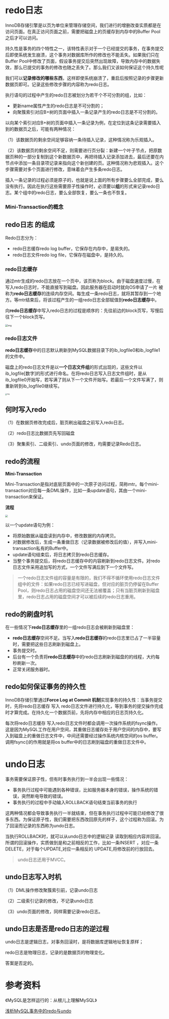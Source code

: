 # redo日志

InnoDB存储引擎是以页为单位来管理存储空间，我们进行的增删改查实质都是在访问页面。在真正访问页面之前，需要把磁盘上的页缓存到内存中的Buffer Pool之后才可以访问。

持久性是事务的四个特性之一，该特性表示对于一个已经提交的事务，在事务提交后即使系统发生崩溃，这个事务对数据库所作的修改也不能丢失。如果我们只在Buffer Pool中修改了页面，假设事务提交后突然出现故障，导致内存中的数据失效，那么已提交的事务的修改也随之丢失了。那么我们又该如何保证这个持久性呢

我们可以**记录修改的哪些东西**，这样即使系统崩溃了，重启后按照记录的步骤更新数据页即可。记录这些修改步骤的内容称为redo日志。

执行语句的过程中产生的redo日志被划分为若干个不可分割的组，比如：

- 更新name属性产生的redo日志是不可分割的；
- 向聚簇索引对应B+树的页面中插入一条记录产生的redo日志是不可分割的。

以向某个索引对应B+树的页面中插入一条记录为例，在定位到这条记录需要插入到的数据页之后，可能有两种情况：

（1）该数据页的剩余空间足够容纳一条待插入记录，这种情况称为乐观插入。

（2）该数据页的剩余空间不足，则需要进行页分裂：新建一个叶子节点，把原数据页种的一部分复制到这个新数据页中，再把待插入记录添加进去，最后还要在内节点中添加一条目录项记录来指向这个新创建的页。这种情况称为悲观插入。这个步骤需要对多个页面进行修改，意味着会产生多条redo日志。

插入一条记录的过程必须是原子的，也就是说上面的所有步骤要么全部完成，要么没有执行。因此在执行这些需要原子性操作时，必须要以**组**的形式来记录redo日志。某个组中的redo日志，要么全部恢复，要么一条也不恢复。





### **Mini-Transaction的概念**





## redo日志 的组成

Redo日志分为：

- redo日志缓存redo log buffer，它保存在内存中，是易失的。
- redo日志文件redo log file，它保存在磁盘中，是持久的。



### redo日志缓存

通过mtr生成的redo日志放在一个页中，该页称为block。由于磁盘速度过慢，在写入redo日志时，不能直接写到磁盘。因此服务器在启动时就向OS申请了一片 被称为**redo日志缓存**的连续内存空间。每生成一条redo日志，就将其暂存到一个地方。等mtr结束后，将该过程产生的一组redo日志全部赋值到**redo日志缓存**中。

向**redo日志缓存**中写入redo日志的过程是顺序的：先往前边的block页写，写慢后往下一个block页写。

<img src="https://img-blog.csdnimg.cn/20200418220349368.png?x-oss-process=image/watermark,type_ZmFuZ3poZW5naGVpdGk,shadow_10,text_aHR0cHM6Ly9ibG9nLmNzZG4ubmV0L3FxXzM5NjgxODMw,size_16,color_FFFFFF,t_70" alt="img" style="zoom:50%;" />![点击并拖拽以移动](data:image/gif;base64,R0lGODlhAQABAPABAP///wAAACH5BAEKAAAALAAAAAABAAEAAAICRAEAOw==)



### redo日志文件

**redo日志缓存**中的日志默认刷新到MySQL数据目录下的ib_logfile0和ib_logfile1的⽂件中。

磁盘上的redo日志文件是以**一个日志文件组**的形式出现的，这些文件以ib_logfile[数字]的形式进行命名。在将redo日志写入日志文件组时，是从ib_logfile0开始写，若写满了则从下一个文件开始写。若最后一个文件写满了，则重新转到ib_logfile0继续写。

<img src="https://img-blog.csdnimg.cn/20200418201816899.png?x-oss-process=image/watermark,type_ZmFuZ3poZW5naGVpdGk,shadow_10,text_aHR0cHM6Ly9ibG9nLmNzZG4ubmV0L3FxXzM5NjgxODMw,size_16,color_FFFFFF,t_70" alt="img" style="zoom:33%;" />![点击并拖拽以移动](data:image/gif;base64,R0lGODlhAQABAPABAP///wAAACH5BAEKAAAALAAAAAABAAEAAAICRAEAOw==)





## 何时写入redo

（1）在数据页修改完成后，脏页刷出磁盘之前写入redo日志。

（2）redo日志比数据页先写回磁盘

（3）聚集索引、二级索引、undo页面的修改，均需要记录Redo日志。



## redo的流程

**Mini-Transaction**

Mini-Transaction是指对底层页面中的一次原子访问过程，简称mtr。每个mini-transaction对应每一条DML操作，比如一条update语句，其由一个mini-transaction来保证。

**流程**

<img src="https://p3-juejin.byteimg.com/tos-cn-i-k3u1fbpfcp/4cb67f2150a54439b53a7c4465752731~tplv-k3u1fbpfcp-zoom-1.image" style="zoom: 50%;" />

以一个update语句为例：

- 将原始数据从磁盘读到内存中，修改数据的内存拷贝。
- 对数据修改后，生成一条重做日志（记录数据被修改后的值），并写入mini-transaction私有的Buffer中。
- update语句结束后，将日志拷贝到redo日志缓存。
- 当整个事务提交后，将redo日志缓存中的内容刷新到redo日志文件。对redo日志文件采用追加写的方式，一个文件写满后到下一个文件写。

> 一个redo日志文件组的容量是有限的，我们不得不循环使用redo日志文件组中的文件：如果redo日志已经写进磁盘，但对应的脏页仍停留在Buffer Pool，则redo日志占用的磁盘空间还无法被覆盖；只有当脏页刷新到磁盘里，redo日志占用的磁盘空间才可以被后续的redo日志重用。



## redo的刷盘时机

在一些情况下**redo日志缓存**里的一组redo日志会被刷新到磁盘里：

- **redo日志缓存**空间不足。当写入**redo日志缓存**的redo日志里已占了一半容量时，需要把这些日志刷新到磁盘上。
- 事务提交时。
- 后台有一个负责将**redo日志缓存**中的redo日志刷新到磁盘的的线程，大约每秒刷新一次。
- 正常关闭服务器时。



## redo如何保证事务的持久性

InnoDB存储引擎通过**Force Log at Commit 机制**实现事务的持久性：当事务提交时，先将redo日志缓存 写入 redo日志文件进行持久化，等到事务的提交操作完成时才算完成。在持久化一个数据页前，先将内存中相应的日志页持久化。

每次将redo日志缓存 写入redo日志文件时都会调用一次操作系统的fsync操作。这是因为MySQL工作在用户空间，其重做日志缓存处于用户空间的内存中，要写入到磁盘上的重做日志文件中，中间还需要经过操作系统内核空间的os buffer。调用fsync()的作用就是将os buffer中的日志刷到磁盘的重做日志文件中。





# undo日志

事务需要保证原子性，但有时事务执行到一半会出现一些情况：

- 事务执行过程中可能遇到各种错误，比如服务器本身的错误，操作系统的错误，突然断电导致的错误。
- 事务执行的过程中手动输入ROLLBACK语句结束当前事务的执行

这两种情况都会导致事务执行一半就结束，但在事务执行过程中可能已经修改了很多东西。为保证原子性，我们需要把东西改回原先的样子，这个过程称为回滚。为了回滚而记录的东西称为undo日志。

当执行ROLLBACK时，就可以从undo日志中的逻辑记录 读取到相应内容并回滚。所谓的回滚操作，实质做到是和之前相反的工作，比如一条INSERT ，对应一条 DELETE，对于每个UPDATE,对应一条相反的 UPDATE,将修改前的行放回去。

> undo日志还用于MVCC。



## undo日志写入时机

（1）DML操作修改聚簇索引前，记录undo日志

（2）二级索引记录的修改，不记录undo日志

（3）undo页面的修改，同样需要记录redo日志。





## undo日志是否是redo日志的逆过程

undo日志是逻辑日志，对事务回滚时，是将数据库逻辑地址恢复原样；

redo日志是物理日志，记录的是数据页的物理变化。

答案是否定的。



# 参考资料

《MySQL是怎样运行的：从根儿上理解MySQL》

[浅析MySQL事务中的redo与undo](https://juejin.im/post/5c3c5c0451882525487c498d)